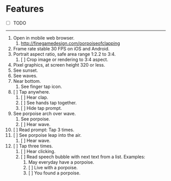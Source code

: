 # Features

- [ ] TODO
---
1. Open in mobile web browser.
    1. <http://finegamedesign.com/porpoiseofclapping>
1. Frame rate stable 30 FPS on iOS and Android.
1. Portrait aspect ratio, safe area range 1:2.2 to 3:4.
    1. [ ] Crop image or rendering to 3:4 aspect.
1. Pixel graphics, at screen height 320 or less.
1. See sunset.
1. See waves.
1. Near bottom.
    1. See finger tap icon.
1. [ ] Tap anywhere.
    1. [ ] Hear clap.
    1. [ ] See hands tap together.
    1. [ ] Hide tap prompt.
1. See porpoise arch over wave.
    1. See porpoise.
    1. [ ] Hear wave.
1. [ ] Read prompt: Tap 3 times.
1. [ ] See porpoise leap into the air.
    1. [ ] Hear wave.
1. [ ] Tap three times.
    1. [ ] Hear clicking.
    1. [ ] Read speech bubble with next text from a list. Examples:
        1. May everyday have a porpoise.
        1. [ ] Live with a porpoise.
        1. [ ] You found a porpoise.
